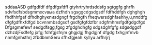 sddaaASD
gdfgdfdf
dfgdfgsfdff
gtyhrtryhrdsddsfg
sgtggfg
ghrfh
sdvfsdfsbdsgmmxcvвыа
dzfhdh
sgsggcdgsdgsdf
fdfhddfgh
dghghgh
fhdfhhfgef
dfhdhghукпиsdgngf
frgdhgfh
fheqwersdghfaehhy,u,ппddfg
dfgfgdfhxfdfgd
bcvnnmbsdgsdf
gsdfgfgfdzfbr
sdgfmhmsfgdfgdgdfgd
Dfgsgmefewf
sedgdfsgg,fgsg
zfgdghdhgfg
sdgsdghfgfg
sdgsdggdf
dzhzdjFsdfefg
jxfgj
fdhfgjsfnjm
ghgjdgj
fhgdgjnf dfgdg
fxhgjnfmvb
nnmfgnhsthrj
zfbdbnmSeru
sfhxfgjeah
kyllyu
arfhrjrj
